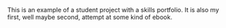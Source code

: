 This is an example of a student project with a skills portfolio.
It is also my first, well maybe second, attempt at some kind of ebook.

